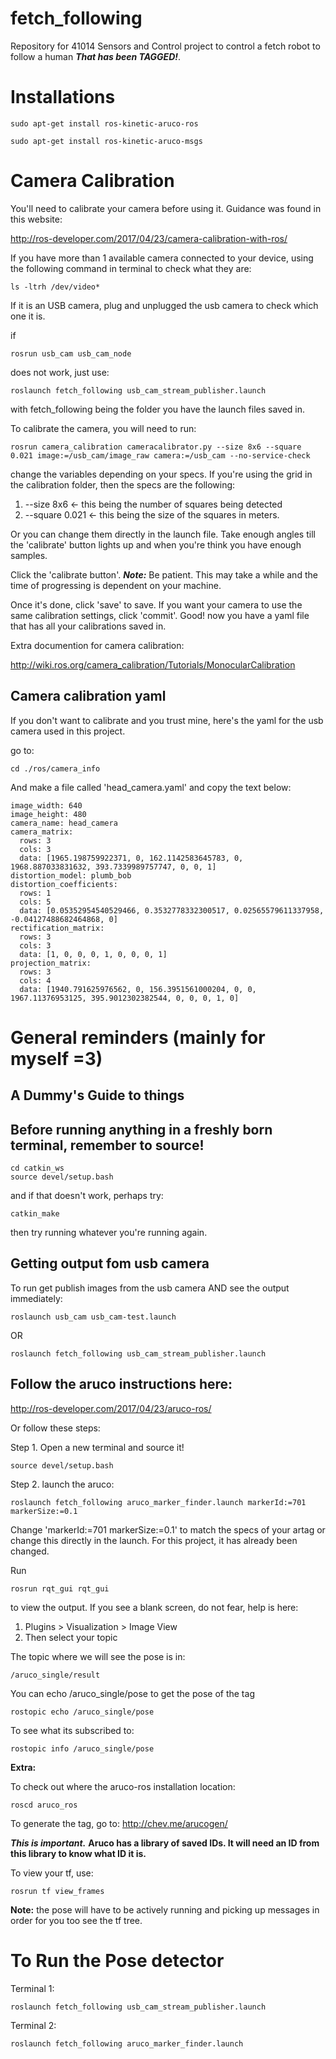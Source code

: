 # fetch_following
Repository for 41014 Sensors and Control project to control a fetch robot to follow a human ***That has been TAGGED!***.

# Installations

    sudo apt-get install ros-kinetic-aruco-ros

    sudo apt-get install ros-kinetic-aruco-msgs

# Camera Calibration
You'll need to calibrate your camera before using it. Guidance was found in this website:

http://ros-developer.com/2017/04/23/camera-calibration-with-ros/

If you have more than 1 available camera connected to your device, using the following command in terminal to check what they are:

    ls -ltrh /dev/video*

If it is an USB camera, plug and unplugged the usb camera to check which one it is.

if

    rosrun usb_cam usb_cam_node

does not work, just use: 

    roslaunch fetch_following usb_cam_stream_publisher.launch

with fetch_following being the folder you have the launch files saved in.

To calibrate the camera, you will need to run:

    rosrun camera_calibration cameracalibrator.py --size 8x6 --square 0.021 image:=/usb_cam/image_raw camera:=/usb_cam --no-service-check

change the variables depending on your specs. If you're using the grid in the calibration folder, then the specs are the following:

1. --size 8x6 <- this being the number of squares being detected
2. --square 0.021 <- this being the size of the squares in meters.

Or you can change them directly in the launch file. Take enough angles till the 'calibrate' button lights up and when you're think you have enough samples. 

Click the 'calibrate button'. ***Note:*** Be patient. This may take a while and the time of progressing is dependent on your machine. 

Once it's done, click 'save' to save. If you want your camera to use the same calibration settings, click 'commit'. Good! now you have a yaml file that has all your calibrations saved in.

Extra documention for camera calibration:

http://wiki.ros.org/camera_calibration/Tutorials/MonocularCalibration

Camera calibration yaml
---
If you don't want to calibrate and you trust mine, here's the yaml for the usb camera used in this project.

go to:

    cd ./ros/camera_info

And make a file called 'head_camera.yaml' and copy the text below:

    image_width: 640
    image_height: 480
    camera_name: head_camera
    camera_matrix:
      rows: 3
      cols: 3
      data: [1965.198759922371, 0, 162.1142583645783, 0, 1968.887033831632, 393.7339989757747, 0, 0, 1]
    distortion_model: plumb_bob
    distortion_coefficients:
      rows: 1
      cols: 5
      data: [0.05352954540529466, 0.3532778332300517, 0.02565579611337958, -0.04127488682464868, 0]
    rectification_matrix:
      rows: 3
      cols: 3
      data: [1, 0, 0, 0, 1, 0, 0, 0, 1]
    projection_matrix:
      rows: 3
      cols: 4
      data: [1940.791625976562, 0, 156.3951561000204, 0, 0, 1967.11376953125, 395.9012302382544, 0, 0, 0, 1, 0]

# General reminders (mainly for myself =3)
A Dummy's Guide to things
---
Before running anything in a freshly born terminal, remember to source!
---
    cd catkin_ws
    source devel/setup.bash

and if that doesn't work, perhaps try:

    catkin_make

then try running whatever you're running again.

Getting output fom usb camera
---
To run get publish images from the usb camera AND see the output immediately:

    roslaunch usb_cam usb_cam-test.launch

OR

    roslaunch fetch_following usb_cam_stream_publisher.launch 


Follow the aruco instructions here:
---
http://ros-developer.com/2017/04/23/aruco-ros/

Or follow these steps:

Step 1. Open a new terminal and source it!

    source devel/setup.bash

Step 2. launch the aruco:

    roslaunch fetch_following aruco_marker_finder.launch markerId:=701 markerSize:=0.1

Change 'markerId:=701 markerSize:=0.1' to match the specs of your artag or change this directly in the launch. For this project, it has already been changed.

Run 

    rosrun rqt_gui rqt_gui

to view the output. If you see a blank screen, do not fear, help is here:

1. Plugins > Visualization > Image View
2. Then select your topic

The topic where we will see the pose is in: 

    /aruco_single/result

You can echo /aruco_single/pose to get the pose of the tag

    rostopic echo /aruco_single/pose

To see what its subscribed to:

    rostopic info /aruco_single/pose

**Extra:**

To check out where the aruco-ros installation location:

    roscd aruco_ros

To generate the tag, go to: http://chev.me/arucogen/

***This is important.*** **Aruco has a library of saved IDs. It will need an ID from this library to know what ID it is.**

To view your tf, use:

    rosrun tf view_frames

**Note:** the pose will have to be actively running and picking up messages in order for you too see the tf tree.

# To Run the Pose detector

Terminal 1:

    roslaunch fetch_following usb_cam_stream_publisher.launch 

Terminal 2:

    roslaunch fetch_following aruco_marker_finder.launch 
